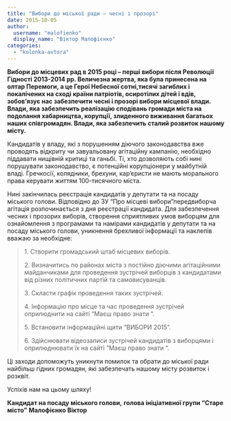 ```yaml
---
title: "Вибори до міської ради – чесні і прозорі"
date: 2015-10-05
author: 
  username: "malofienko"
  display_name: "Віктор Малофієнко"
categories: 
  - "kolonka-avtora"
---
```


**Вибори до місцевих рад в 2015 році – перші вибори після Революції Гідності 2013-2014 рр. Величезна жертва, яка була принесена на олтар Перемоги, а це Герої Небесної сотні,тисячі загиблих і покалічених на сході країни патріотів, осиротілих дітей і вдів, зобов’язує нас забезпечити чесні і прозорі вибори місцевої влади. Влади, яка забезпечить реалізацію сподівань громади міста на подолання хабарництва, корупції, злиденного виживання багатьох наших співгромадян. Влади, яка забезпечить сталий розвиток нашому місту.**

Кандидатів у владу, які з порушенням діючого законодавства вже проводять відкриту чи завуальовану агітаційну кампанію, необхідно піддавати нищівній критиці та ганьбі. Ті, хто дозволяють собі нині порушувати законодавство, є потенційні корупціонери у майбутній владі. Гречкосії, колядники, брехуни, кар’єристи не мають морального права керувати життям 100-тисячного міста.

Нині закінчилась реєстрація кандидатів у депутати та на посаду міського голови. Відповідно до ЗУ “Про місцеві вибори”передвиборча агітація розпочинається з дня реєстрації кандидата. Для забезпечення чесних і прозорих виборів, створення сприятливих умов виборцям для ознайомлення з програмами та намірами кандидатів у депутати та на посаду міського голови, уникнення брехливої інформації та наклепів вважаю за необхідне:

> 1\. Створити громадський штаб місцевих виборів.
> 
> 2\. Визначитись по районах міста з постійно діючими агітаційними майданчиками для проведення зустрічей виборців з кандидатами від різних політичних партій та самовисуванців.
> 
> 3\. Скласти графік проведення таких зустрічей.
> 
> 4\. Інформацію про місце та час проведення зустрічей оприлюднити на сайті “Маєш право знати “.
> 
> 5\. Встановити інформаційні щити “ВИБОРИ 2015”.
> 
> 6\. Здійснювати відеозаписи зустрічей кандидатів з виборцями і оприлюднювати їх на сайті “Маєш право знати “.

Ці заходи допоможуть уникнути помилок та обрати до міської ради найбільш гідних громадян, які забезпечать нашому місту розвиток і розквіт.

Успіхів нам на цьому шляху!

**Кандидат на посаду міського голови,** **голова ініціативної групи “Старе місто”** **Малофієнко Віктор**
